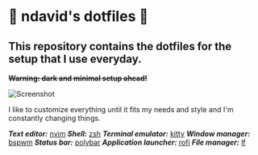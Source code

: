 # :space_invader: ndavid's dotfiles :space_invader:
## This repository contains the dotfiles for the setup that I use everyday.
~~**Warning: dark and minimal setup ahead!**~~

![Screenshot](https://raw.githubusercontent.com/ndav1d/dotfiles/main/bg.png)

I like to customize everything until it fits my needs and style and I'm
constantly changing things.

***Text editor:***           [nvim](https://github.com/ndav1d/dotfiles/tree/main/.config/nvim)
***Shell:***                 [zsh](https://github.com/ndav1d/dotfiles/tree/main/.zsh)
***Terminal emulator:***     [kitty](https://github.com/ndav1d/dotfiles/tree/main/.config/kitty)
***Window manager:***        [bspwm](https://github.com/ndav1d/dotfiles/tree/main/.config/bspwm)
***Status bar:***            [polybar](https://github.com/ndav1d/dotfiles/tree/main/.config/polybar)
***Application launcher:***  [rofi](https://github.com/ndav1d/dotfiles/tree/main/.config/rofi)
***File manager:***          [lf](https://github.com/ndav1d/dotfiles/tree/main/.config/lf)
